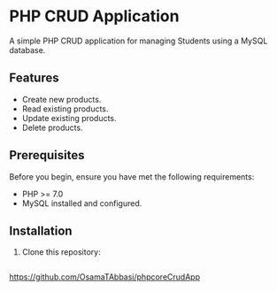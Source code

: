 # PHP CRUD Application

A simple PHP CRUD application for managing Students using a MySQL database.

## Features

- Create new products.
- Read existing products.
- Update existing products.
- Delete products.

## Prerequisites

Before you begin, ensure you have met the following requirements:

- PHP >= 7.0
- MySQL installed and configured.

## Installation

1. Clone this repository:

   ```bash
  https://github.com/OsamaTAbbasi/phpcoreCrudApp
